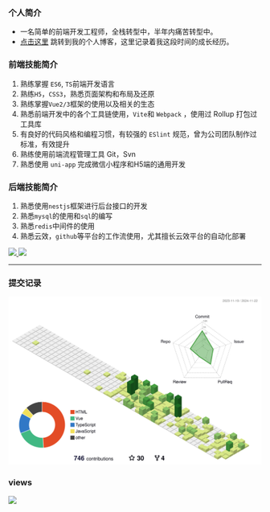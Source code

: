 ### 个人简介
- 一名简单的前端开发工程师，全栈转型中，半年内痛苦转型中。
- [点击这里](https://crazystudent13.cn/) 跳转到我的个人博客，这里记录着我这段时间的成长经历。

### 前端技能简介
1. 熟练掌握 `ES6`, `TS`前端开发语言
2. 熟练`H5`，`CSS3`，熟悉页面架构和布局及还原
3. 熟练掌握` Vue2/3 `框架的使用以及相关的生态
4. 熟悉前端开发中的各个工具链使用，`Vite`和 `Webpack` ，使用过 Rollup 打包过工具库 
5. 有良好的代码风格和编程习惯，有较强的 `ESlint` 规范，曾为公司团队制作过标准，有效提升
6. 熟练使用前端流程管理工具 Git，Svn
7. 熟悉使用 `uni-app` 完成微信小程序和H5端的通用开发

### 后端技能简介

1. 熟悉使用`nestjs`框架进行后台接口的开发
2. 熟悉`mysql`的使用和`sql`的编写
3. 熟悉`redis`中间件的使用
4. 熟悉云效，`github`等平台的工作流使用，尤其擅长云效平台的自动化部署



<div>
<a href="https://github.com/CrazyStudent13">
  <img height="160" src="https://github-readme-stats.vercel.app/api?username=CrazyStudent13&show_icons=true&theme=radical"/>
</a>

<a href="https://github.com/CrazyStudent13">
  <img height="160" src="https://github-readme-stats.vercel.app/api/top-langs/?username=CrazyStudent13&layout=compact&theme=Gradient&bg_color=30,ff758c,e4efe9&text_color=black&title_color=29323c"/>
</a>
</div>  

---
### 提交记录
![Personal 3D Metrics](./profile-3d-contrib/profile-green-animate.svg)

### views
![](https://komarev.com/ghpvc/?username=CrazyStudent13)



